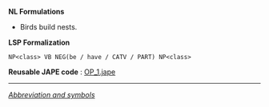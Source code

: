__NL Formulations__ 



* Birds build nests.


  

__LSP Formalization__ 




```
NP<class> VB NEG(be / have / CATV / PART) NP<class>

```


__Reusable JAPE code__ 
 :
 [OP\_1.jape](../public/images/9/99/OP_1.jape "OP 1.jape") 





---



_[Abbreviation and symbols](../../Community/LSPSymbols "Community:LSPSymbols")_